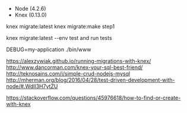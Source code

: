 
* Node (4.2.6)
* Knex (0.13.0)

knex migrate:latest
knex migrate:make step1  

knex migrate:latest --env test
and run tests

DEBUG=my-application ./bin/www


https://alexzywiak.github.io/running-migrations-with-knex/
http://www.dancorman.com/knex-your-sql-best-friend/
http://teknosains.com/i/simple-crud-nodejs-mysql
http://mherman.org/blog/2016/04/28/test-driven-development-with-node/#.WdlI3H7ytZU


https://stackoverflow.com/questions/45976618/how-to-find-or-create-with-knex